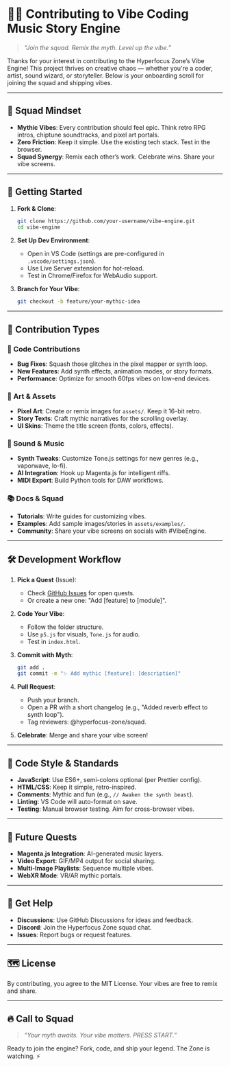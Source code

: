 # 🧙‍♀️ Contributing to Vibe Coding Music Story Engine

> _“Join the squad. Remix the myth. Level up the vibe.”_

Thanks for your interest in contributing to the Hyperfocus Zone’s Vibe Engine! This project thrives on creative chaos — whether you're a coder, artist, sound wizard, or storyteller. Below is your onboarding scroll for joining the squad and shipping vibes.

---

## 🧠 Squad Mindset

- **Mythic Vibes**: Every contribution should feel epic. Think retro RPG intros, chiptune soundtracks, and pixel art portals.
- **Zero Friction**: Keep it simple. Use the existing tech stack. Test in the browser.
- **Squad Synergy**: Remix each other’s work. Celebrate wins. Share your vibe screens.

---

## 🚀 Getting Started

1. **Fork & Clone**:
   ```bash
   git clone https://github.com/your-username/vibe-engine.git
   cd vibe-engine
   ```

2. **Set Up Dev Environment**:
   - Open in VS Code (settings are pre-configured in `.vscode/settings.json`).
   - Use Live Server extension for hot-reload.
   - Test in Chrome/Firefox for WebAudio support.

3. **Branch for Your Vibe**:
   ```bash
   git checkout -b feature/your-mythic-idea
   ```

---

## 🎨 Contribution Types

### 🧪 Code Contributions
- **Bug Fixes**: Squash those glitches in the pixel mapper or synth loop.
- **New Features**: Add synth effects, animation modes, or story formats.
- **Performance**: Optimize for smooth 60fps vibes on low-end devices.

### 🎨 Art & Assets
- **Pixel Art**: Create or remix images for `assets/`. Keep it 16-bit retro.
- **Story Texts**: Craft mythic narratives for the scrolling overlay.
- **UI Skins**: Theme the title screen (fonts, colors, effects).

### 🎼 Sound & Music
- **Synth Tweaks**: Customize Tone.js settings for new genres (e.g., vaporwave, lo-fi).
- **AI Integration**: Hook up Magenta.js for intelligent riffs.
- **MIDI Export**: Build Python tools for DAW workflows.

### 📚 Docs & Squad
- **Tutorials**: Write guides for customizing vibes.
- **Examples**: Add sample images/stories in `assets/examples/`.
- **Community**: Share your vibe screens on socials with #VibeEngine.

---

## 🛠️ Development Workflow

1. **Pick a Quest** (Issue):
   - Check [GitHub Issues](https://github.com/hyperfocus-zone/vibe-engine/issues) for open quests.
   - Or create a new one: "Add [feature] to [module]".

2. **Code Your Vibe**:
   - Follow the folder structure.
   - Use `p5.js` for visuals, `Tone.js` for audio.
   - Test in `index.html`.

3. **Commit with Myth**:
   ```bash
   git add .
   git commit -m "✨ Add mythic [feature]: [description]"
   ```

4. **Pull Request**:
   - Push your branch.
   - Open a PR with a short changelog (e.g., "Added reverb effect to synth loop").
   - Tag reviewers: @hyperfocus-zone/squad.

5. **Celebrate**: Merge and share your vibe screen!

---

## 📏 Code Style & Standards

- **JavaScript**: Use ES6+, semi-colons optional (per Prettier config).
- **HTML/CSS**: Keep it simple, retro-inspired.
- **Comments**: Mythic and fun (e.g., `// Awaken the synth beast`).
- **Linting**: VS Code will auto-format on save.
- **Testing**: Manual browser testing. Aim for cross-browser vibes.

---

## 🔮 Future Quests

- **Magenta.js Integration**: AI-generated music layers.
- **Video Export**: GIF/MP4 output for social sharing.
- **Multi-Image Playlists**: Sequence multiple vibes.
- **WebXR Mode**: VR/AR mythic portals.

---

## 💬 Get Help

- **Discussions**: Use GitHub Discussions for ideas and feedback.
- **Discord**: Join the Hyperfocus Zone squad chat.
- **Issues**: Report bugs or request features.

---

## 🗺️ License

By contributing, you agree to the MIT License. Your vibes are free to remix and share.

---

## 🔥 Call to Squad

> _“Your myth awaits. Your vibe matters. PRESS START.”_

Ready to join the engine? Fork, code, and ship your legend. The Zone is watching. ⚡
